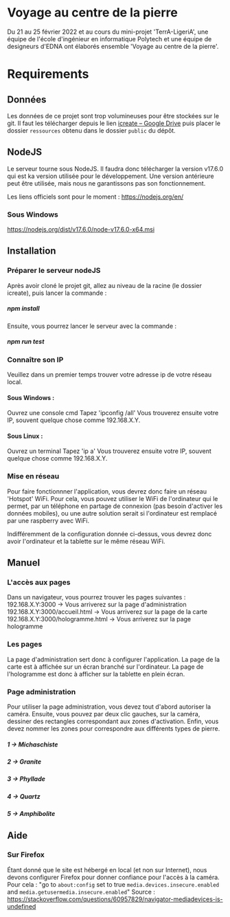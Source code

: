 # Voyage au centre de la pierre

Du 21 au 25 février 2022 et au cours du mini-projet 'TerrA-LigeriA', une équipe de l'école d'ingénieur en informatique Polytech et une équipe de designeurs d'EDNA ont élaborés ensemble 'Voyage au centre de la pierre'.

# Requirements

## Données

Les données de ce projet sont trop volumineuses pour être stockées sur le git. Il faut les télécharger depuis le lien [icreate – Google Drive](https://drive.google.com/drive/folders/1aVGkfSxMyzqWEZY4ZOCxmShF0qX8ln0n?usp=sharing "https://drive.google.com/drive/folders/1aVGkfSxMyzqWEZY4ZOCxmShF0qX8ln0n?usp=sharing") puis placer le dossier `ressources` obtenu dans le dossier `public` du dépôt.

## NodeJS

Le serveur tourne sous NodeJS. Il faudra donc télécharger la version v17.6.0 qui est ka version utilisée pour le développement. Une version antérieure peut être utilisée, mais nous ne garantissons pas son fonctionnement.

Les liens officiels sont pour le moment :
https://nodejs.org/en/

### Sous Windows

https://nodejs.org/dist/v17.6.0/node-v17.6.0-x64.msi

## Installation

### Préparer le serveur nodeJS

Après avoir cloné le projet git, allez au niveau de la racine (le dossier icreate), puis lancer la commande :

##### npm install

Ensuite, vous pourrez lancer le serveur avec la commande :

##### npm run test

### Connaître son IP

Veuillez dans un premier temps trouver votre adresse ip de votre réseau local.

#### Sous Windows :

Ouvrez une console cmd
Tapez 'ipconfig /all'
Vous trouverez ensuite votre IP, souvent quelque chose comme 192.168.X.Y.

#### Sous Linux :

Ouvrez un terminal
Tapez 'ip a'
Vous trouverez ensuite votre IP, souvent quelque chose comme 192.168.X.Y.

### Mise en réseau

Pour faire fonctionnner l'application, vous devrez donc faire un réseau 'Hotspot' WiFi. Pour cela, vous pouvez utiliser le WiFi de l'ordinateur qui le permet, par un téléphone en partage de connexion (pas besoin d'activer les données mobiles), ou une autre solution serait si l'ordinateur est remplacé par une raspberry avec WiFi.

Indifféremment de la configuration donnée ci-dessus, vous devrez donc avoir l'ordinateur et la tablette sur le même réseau WiFi.

## Manuel

### L'accès aux pages

Dans un navigateur, vous pourrez trouver les pages suivantes :
192.168.X.Y:3000 -> Vous arriverez sur la page d'administration
192.168.X.Y:3000/accueil.html -> Vous arriverez sur la page de la carte
192.168.X.Y:3000/hologramme.html -> Vous arriverez sur la page hologramme

### Les pages

La page d'administration sert donc à configurer l'application.
La page de la carte est à affichée sur un écran branché sur l'ordinateur.
La page de l'hologramme est donc à afficher sur la tablette en plein écran.

### Page administration

Pour utiliser la page administration, vous devez tout d'abord autoriser la caméra.
Ensuite, vous pouvez par deux clic gauches, sur la caméra, dessiner des rectangles correspondant aux zones d'activation.
Enfin, vous devez nommer les zones pour correspondre aux différents types de pierre.

##### 1 -> Michaschiste

##### 2 -> Granite

##### 3 -> Phyllade

##### 4 -> Quartz

##### 5 -> Amphibolite

## Aide

### Sur Firefox

Étant donné que le site est hébergé en local (et non sur Internet), nous devons configurer Firefox pour donner confiance pour l'accès à la caméra.
Pour cela :
"go to `about:config` set to true `media.devices.insecure.enabled` and `media.getusermedia.insecure.enabled`"
Source : https://stackoverflow.com/questions/60957829/navigator-mediadevices-is-undefined
